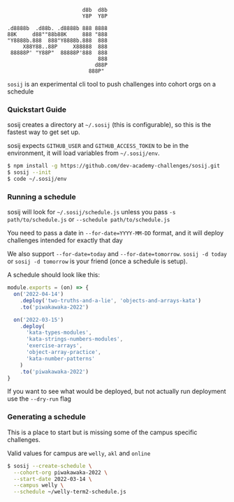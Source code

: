 ```
                        d8b  d8b
                        Y8P  Y8P

.d8888b  .d88b. .d8888b 888 8888
88K     d88""88b88K     888 "888
"Y8888b.888  888"Y8888b.888  888
     X88Y88..88P     X88888  888
 88888P' "Y88P"  88888P'888  888
                             888
                            d88P
                          888P"
```

`sosij` is an experimental cli tool to push challenges into cohort orgs on a schedule

### Quickstart Guide

sosij creates a directory at `~/.sosij` (this is configurable), so this is the
fastest way to get set up.

sosij expects `GITHUB_USER` and `GITHUB_ACCESS_TOKEN` to be in the environment,
it will load variables from `~/.sosij/env`.

```sh
$ npm install -g https://github.com/dev-academy-challenges/sosij.git
$ sosij --init
$ code ~/.sosij/env
```

### Running a schedule

sosij will look for `~/.sosij/schedule.js` unless you pass `-s path/to/schedule.js` or `--schedule path/to/schedule.js`

You need to pass a date in `--for-date=YYYY-MM-DD` format, and it will deploy challenges intended for exactly that day

We also support `--for-date=today` and `--for-date=tomorrow`. `sosij -d today` or `sosij -d tomorrow` is your friend (once a schedule is setup).

A schedule should look like this:

```javascript
module.exports = (on) => {
  on('2022-04-14')
    .deploy('two-truths-and-a-lie', 'objects-and-arrays-kata')
    .to('piwakawaka-2022')

  on('2022-03-15')
    .deploy(
      'kata-types-modules',
      'kata-strings-numbers-modules',
      'exercise-arrays',
      'object-array-practice',
      'kata-number-patterns'
    )
    .to('piwakawaka-2022')
}
```

If you want to see what would be deployed, but not actually run deployment use the `--dry-run` flag

### Generating a schedule

This is a place to start but is missing some of the campus specific challenges.

Valid values for campus are `welly`, `akl` and `online`

```sh
$ sosij --create-schedule \
  --cohort-org piwakawaka-2022 \
  --start-date 2022-03-14 \
  --campus welly \
  --schedule ~/welly-term2-schedule.js
```
